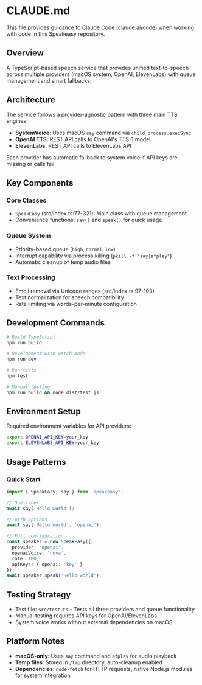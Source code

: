 # CLAUDE.md

This file provides guidance to Claude Code (claude.ai/code) when working with code in this Speakeasy repository.

## Overview

A TypeScript-based speech service that provides unified text-to-speech across multiple providers (macOS system, OpenAI, ElevenLabs) with queue management and smart fallbacks.

## Architecture

The service follows a provider-agnostic pattern with three main TTS engines:
- **SystemVoice**: Uses macOS `say` command via `child_process.execSync`
- **OpenAI TTS**: REST API calls to OpenAI's TTS-1 model
- **ElevenLabs**: REST API calls to ElevenLabs API

Each provider has automatic fallback to system voice if API keys are missing or calls fail.

## Key Components

### Core Classes
- `SpeakEasy` (src/index.ts:77-321): Main class with queue management
- Convenience functions: `say()` and `speak()` for quick usage

### Queue System
- Priority-based queue (`high`, `normal`, `low`)
- Interrupt capability via process killing (`pkill -f "say|afplay"`)
- Automatic cleanup of temp audio files

### Text Processing
- Emoji removal via Unicode ranges (src/index.ts:97-103)
- Text normalization for speech compatibility
- Rate limiting via words-per-minute configuration

## Development Commands

```bash
# Build TypeScript
npm run build

# Development with watch mode
npm run dev

# Run tests
npm test

# Manual testing
npm run build && node dist/test.js
```

## Environment Setup

Required environment variables for API providers:
```bash
export OPENAI_API_KEY=your_key
export ELEVENLABS_API_KEY=your_key
```

## Usage Patterns

### Quick Start
```typescript
import { SpeakEasy, say } from 'speakeasy';

// One-liner
await say('Hello world');

// With options
await say('Hello world', 'openai');

// Full configuration
const speaker = new SpeakEasy({
  provider: 'openai',
  openaiVoice: 'nova',
  rate: 180,
  apiKeys: { openai: 'key' }
});
await speaker.speak('Hello world');
```

## Testing Strategy

- Test file: `src/test.ts` - Tests all three providers and queue functionality
- Manual testing requires API keys for OpenAI/ElevenLabs
- System voice works without external dependencies on macOS

## Platform Notes

- **macOS-only**: Uses `say` command and `afplay` for audio playback
- **Temp files**: Stored in `/tmp` directory, auto-cleanup enabled
- **Dependencies**: `node-fetch` for HTTP requests, native Node.js modules for system integration